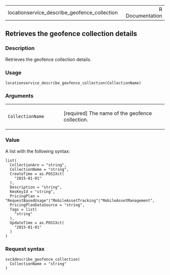 <table style="width: 100%;">
<tbody>
<tr class="odd">
<td>locationservice_describe_geofence_collection</td>
<td style="text-align: right;">R Documentation</td>
</tr>
</tbody>
</table>

## Retrieves the geofence collection details

### Description

Retrieves the geofence collection details.

### Usage

    locationservice_describe_geofence_collection(CollectionName)

### Arguments

<table>
<colgroup>
<col style="width: 35%" />
<col style="width: 65%" />
</colgroup>
<tbody>
<tr class="odd">
<td><code
id="locationservice_describe_geofence_collection_:_CollectionName">CollectionName</code></td>
<td><p>[required] The name of the geofence collection.</p></td>
</tr>
</tbody>
</table>

### Value

A list with the following syntax:

    list(
      CollectionArn = "string",
      CollectionName = "string",
      CreateTime = as.POSIXct(
        "2015-01-01"
      ),
      Description = "string",
      KmsKeyId = "string",
      PricingPlan = "RequestBasedUsage"|"MobileAssetTracking"|"MobileAssetManagement",
      PricingPlanDataSource = "string",
      Tags = list(
        "string"
      ),
      UpdateTime = as.POSIXct(
        "2015-01-01"
      )
    )

### Request syntax

    svc$describe_geofence_collection(
      CollectionName = "string"
    )
